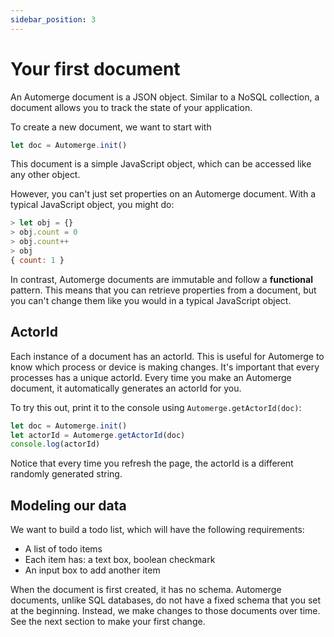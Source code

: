 ```yaml
---
sidebar_position: 3
---
```

# Your first document

An Automerge document is a JSON object. Similar to a NoSQL collection, a document allows you to track the state of your application.  

To create a new document, we want to start with 

```js
let doc = Automerge.init()
```

This document is a simple JavaScript object, which can be accessed like any other object. 

However, you can't just set properties on an Automerge document. With a typical JavaScript object, you might do:

```js
> let obj = {}
> obj.count = 0
> obj.count++
> obj
{ count: 1 }
```

In contrast, Automerge documents are immutable and follow a **functional** pattern. This means that you can retrieve properties from a document, but you can't change them like you would in a typical JavaScript object. 

## ActorId

Each instance of a document has an actorId. This is useful for Automerge to know which process or device is making changes. It's important that every processes has a unique actorId. Every time you make an Automerge document, it automatically generates an actorId for you.

To try this out, print it to the console using `Automerge.getActorId(doc)`:

```js
let doc = Automerge.init()
let actorId = Automerge.getActorId(doc)
console.log(actorId)
```

Notice that every time you refresh the page, the actorId is a different randomly generated string. 

## Modeling our data

We want to build a todo list, which will have the following requirements:

* A list of todo items 
* Each item has: a text box, boolean checkmark
* An input box to add another item 

When the document is first created, it has no schema. Automerge documents, unlike SQL databases, do not have a fixed schema that you set at the beginning. Instead, we make changes to those documents over time. See the next section to make your first change.
